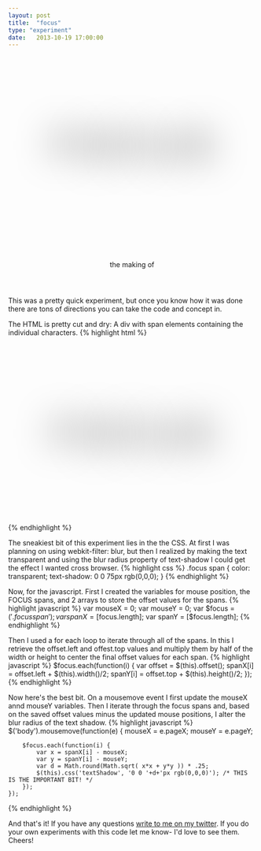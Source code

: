 ```yaml
---
layout: post
title:  "focus"
type: "experiment"
date:   2013-10-19 17:00:00
---
```


<style>
	.focus {
		padding:2em 0em;
		text-align: center;
		font-size: 5em;
	}

	.focus span {
		color: transparent;
		text-shadow: 0 0 75px rgb(0,0,0);
	}

</style>

<div class="focus">
<span>F</span>
<span>O</span>
<span>C</span>
<span>U</span>
<span>S</span>
</div>

<br/>
<br/>
<br/>

<header id="howTo" class="name">the making of</header>

This was a pretty quick experiment, but once you know how it was done there are tons of directions you can take the code and concept in.

The HTML is pretty cut and dry: A div with span elements containing the individual characters.
{% highlight html %}
	<div class="focus">
		<span>F</span>
		<span>O</span>
		<span>C</span>
		<span>U</span>
		<span>S</span>
	</div>
{% endhighlight %}

The sneakiest bit of this experiment lies in the the CSS. At first I was planning on using webkit-filter: blur, but then I realized by making the text transparent and using the blur radius property of text-shadow I could get the effect I wanted cross browser. 
{% highlight css %}
	.focus span {
		color: transparent;
		text-shadow: 0 0 75px rgb(0,0,0);
	}
{% endhighlight %}

Now, for the javascript. First I created the variables for mouse position, the FOCUS spans, and 2 arrays to store the offset values for the spans.
{% highlight javascript %}
    var mouseX = 0;
    var mouseY = 0;
    var $focus = $('.focus span');
	var spanX = [$focus.length];
	var spanY = [$focus.length];
{% endhighlight %}

Then I used a for each loop to iterate through all of the spans. In this I retrieve the offset.left and offest.top values and multiply them by half of the width or height to center the final offset values for each span.
{% highlight javascript %}
	$focus.each(function(i) {
		var offset = $(this).offset();
		spanX[i] = offset.left + $(this).width()/2;
		spanY[i] = offset.top + $(this).height()/2;
	}); 
{% endhighlight %}


Now here's the best bit. On a mousemove event I first update the mouseX annd mouseY variables. Then I iterate through the focus spans and, based on the saved offset values minus the updated mouse positions, I alter the blur radius of the text shadow.
{% highlight javascript %}
	$('body').mousemove(function(e) {
		mouseX = e.pageX;
	    mouseY = e.pageY;

		$focus.each(function(i) {
			var x = spanX[i] - mouseX;
			var y = spanY[i] - mouseY;
			var d = Math.round(Math.sqrt( x*x + y*y )) * .25;
			$(this).css('textShadow', '0 0 '+d+'px rgb(0,0,0)'); /* THIS IS THE IMPORTANT BIT! */
		}); 
	});
{% endhighlight %}

And that's it! If you have any questions <a href='http://twitter.com/duncangraham'>write to me on my twitter</a>. If you do your own experiments with this code let me know- I'd love to see them.
Cheers!


<script type="text/javascript">
$(function() {

	// get mouse position
    var mouseX = 0;
    var mouseY = 0;
    var $focus = $('.focus span');
	var spanX = [$focus.length];
	var spanY = [$focus.length];

	$focus.each(function(i) {
		var offset = $(this).offset();
		spanX[i] = offset.left + $(this).width()/2;
		spanY[i] = offset.top + $(this).height()/2;
	}); 	
	
	$('body').mousemove(function(e) {
		mouseX = e.pageX;
	    mouseY = e.pageY;

		$focus.each(function(i) {
			var x = spanX[i] - mouseX;
			var y = spanY[i] - mouseY;
			var d = Math.round(Math.sqrt( x*x + y*y )) * .25;
			$(this).css('textShadow', '0 0 '+d+'px rgb(0,0,0)'); /* THIS IS THE IMPORTANT BIT! */
		}); 
	});
	
});	
</script>




